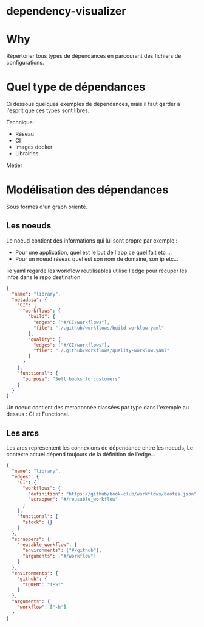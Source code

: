 # dependency-visualizer

# Why

Répertorier tous types de dépendances en parcourant des fichiers de configurations.

# Quel type de dépendances

Ci dessous quelques exemples de dépendances, mais il faut garder à l'esprit que ces types sont libres.

Technique :

- Réseau
- CI
- Images docker
- Librairies

Métier

# Modélisation des dépendances

Sous formes d'un graph orienté.

## Les noeuds

Le noeud contient des informations qui lui sont propre par exemple :

- Pour une application, quel est le but de l'app ce quel fait etc ...
- Pour un noeud réseau quel est son nom de domaine, son ip etc...

lie yaml
regarde les workflow reutilisables
utilise l'edge pour récuper les infos dans le repo destination

```json
{
  "name": "library",
  "metadata": {
    "CI": {
      "workflows": {
        "build": {
          "edges": ["#/CI/workflows"],
          "file": "./.github/workflows/build-worklow.yaml"
        },
        "quality": {
          "edges": ["#/CI/workflows"],
          "file": "./.github/workflows/quality-worklow.yaml"
        }
      }
    },
    "functional": {
      "purpose": "Sell books to customers"
    }
  }
}
```

Un noeud contient des metadonnée classées par type dans l'exemple au dessus : CI et Functional.

## Les arcs

Les arcs représentent les connexions de dépendance entre les noeuds,
Le contexte actuel dépend toujours de la définition de l'edge...

```json
{
  "name": "library",
  "edges": {
    "CI": {
      "workflows": {
        "definition": "https://github/book-club/workflows/bootes.json",
        "scrapper": "#/reusable_workflow"
      }
    },
    "functional": {
      "stock": {}
    }
  },
  "scrappers": {
    "reusable_workflow": {
      "environments": ["#/github"],
      "arguments": ["#/workflow"]
    }
  },
  "environments": {
    "github": {
      "TOKEN": "TEST"
    }
  },
  "arguments": {
    "workflow": ["-h"]
  }
}
```
